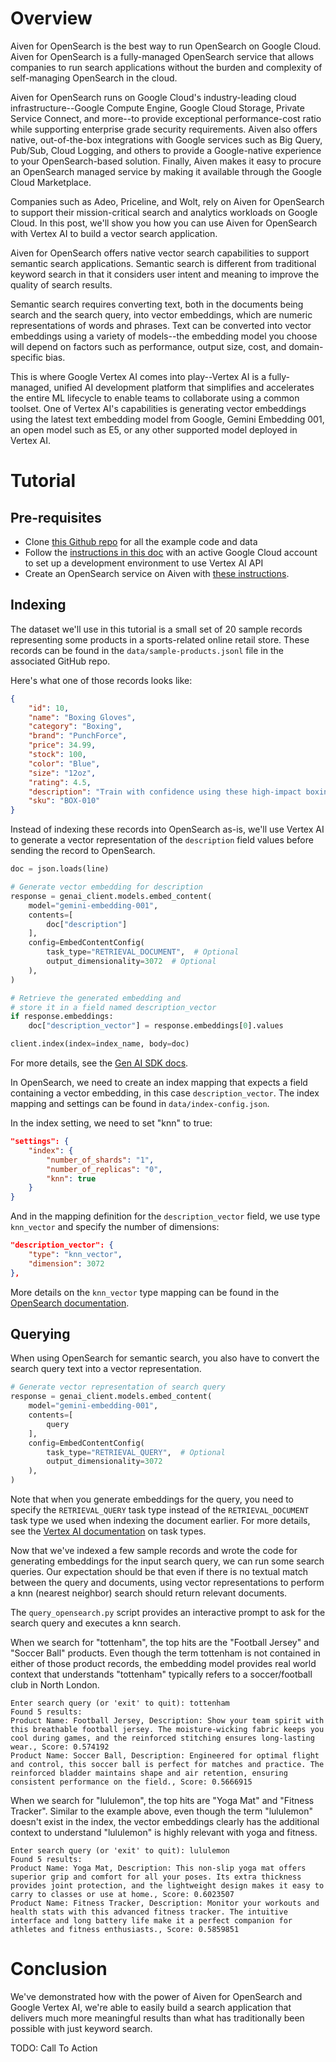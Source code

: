 # Overview

Aiven for OpenSearch is the best way to run OpenSearch on Google Cloud. Aiven for OpenSearch is a fully-managed OpenSearch service that allows companies to run search applications without the burden and complexity of self-managing OpenSearch in the cloud.

Aiven for OpenSearch runs on Google Cloud's industry-leading cloud infrastructure--Google Compute Engine, Google Cloud Storage, Private Service Connect, and more--to provide exceptional performance-cost ratio while supporting enterprise grade security requirements. Aiven also offers native, out-of-the-box integrations with Google services such as Big Query, Pub/Sub, Cloud Logging, and others to provide a Google-native experience to your OpenSearch-based solution. Finally, Aiven makes it easy to procure an OpenSearch managed service by making it available through the Google Cloud Marketplace. 

Companies such as Adeo, Priceline, and Wolt, rely on Aiven for OpenSearch to support their mission-critical search and analytics workloads on Google Cloud. In this post, we'll show you how you can use Aiven for OpenSearch with Vertex AI to build a vector search application. 

Aiven for OpenSearch offers native vector search capabilities to support semantic search applications. Semantic search is different from traditional keyword search in that it considers user intent and meaning to improve the quality of search results. 

Semantic search requires converting text, both in the documents being search and the search query, into vector embeddings, which are numeric representations of words and phrases. Text can be converted into vector embeddings using a variety of models--the embedding model you choose will depend on factors such as performance, output size, cost, and domain-specific bias.

This is where Google Vertex AI comes into play--Vertex AI is a fully-managed, unified AI development platform that simplifies and accelerates the entire ML lifecycle to enable teams to collaborate using a common toolset. One of Vertex AI's capabilities is generating vector embeddings using the latest text embedding model from Google, Gemini Embedding 001, an open model such as E5, or any other supported model deployed in Vertex AI.

# Tutorial

## Pre-requisites

* Clone [this Github repo](https://github.com/peterskim12/opensearch-gcp-vertexai) for all the example code and data
* Follow the [instructions in this doc](https://cloud.google.com/vertex-ai/generative-ai/docs/start/api-keys?usertype=expressmode) with an active Google Cloud account to set up a development environment to use Vertex AI API
* Create an OpenSearch service on Aiven with [these instructions](https://aiven.io/docs/products/opensearch/get-started). 

## Indexing

The dataset we'll use in this tutorial is a small set of 20 sample records representing some products in a sports-related online retail store. These records can be found in the `data/sample-products.jsonl` file in the associated GitHub repo.

Here's what one of those records looks like:

```json
{
	"id": 10,
	"name": "Boxing Gloves",
	"category": "Boxing",
	"brand": "PunchForce",
	"price": 34.99,
	"stock": 100,
	"color": "Blue",
	"size": "12oz",
	"rating": 4.5,
	"description": "Train with confidence using these high-impact boxing gloves. The multi-layer padding absorbs shocks, and the secure wrist strap provides stability during intense workouts.",
	"sku": "BOX-010"
}
```

Instead of indexing these records into OpenSearch as-is, we'll use Vertex AI to generate a vector representation of the `description` field values before sending the record to OpenSearch. 

```python
doc = json.loads(line)

# Generate vector embedding for description
response = genai_client.models.embed_content(
	model="gemini-embedding-001",
	contents=[
		doc["description"]
	],
	config=EmbedContentConfig(
		task_type="RETRIEVAL_DOCUMENT",  # Optional
		output_dimensionality=3072  # Optional
	),
)

# Retrieve the generated embedding and 
# store it in a field named description_vector
if response.embeddings:
	doc["description_vector"] = response.embeddings[0].values

client.index(index=index_name, body=doc)
```

For more details, see the [Gen AI SDK docs](https://googleapis.github.io/python-genai/genai.html#genai.models.Models.embed_content). 

In OpenSearch, we need to create an index mapping that expects a field containing a vector embedding, in this case `description_vector`. The index mapping and settings can be found in `data/index-config.json`.

In the index setting, we need to set "knn" to true:

```json
"settings": {
	"index": {
		"number_of_shards": "1",
		"number_of_replicas": "0",
		"knn": true
	}
}
```

And in the mapping definition for the `description_vector` field, we use type `knn_vector` and specify the number of dimensions:

```json
"description_vector": {
	"type": "knn_vector",
	"dimension": 3072
},
```

More details on the `knn_vector` type mapping can be found in the [OpenSearch documentation](https://docs.opensearch.org/latest/field-types/supported-field-types/knn-vector/). 

## Querying

When using OpenSearch for semantic search, you also have to convert the search query text into a vector representation. 

```python
# Generate vector representation of search query
response = genai_client.models.embed_content(
	model="gemini-embedding-001",
	contents=[
		query
	],
	config=EmbedContentConfig(
		task_type="RETRIEVAL_QUERY",  # Optional
		output_dimensionality=3072
	),
)
```

Note that when you generate embeddings for the query, you need to specify the `RETRIEVAL_QUERY` task type instead of the `RETRIEVAL_DOCUMENT` task type we used when indexing the document earlier. For more details, see the [Vertex AI documentation](https://cloud.google.com/vertex-ai/generative-ai/docs/embeddings/task-types#retrieve_information_from_texts) on task types.

Now that we've indexed a few sample records and wrote the code for generating embeddings for the input search query, we can run some search queries. Our expectation should be that even if there is no textual match between the query and documents, using vector representations to perform a knn (nearest neighbor) search should return relevant documents.

The `query_opensearch.py` script provides an interactive prompt to ask for the search query and executes a knn search. 

When we search for "tottenham", the top hits are the "Football Jersey" and "Soccer Ball" products. Even though the term tottenham is not contained in either of those product records, the embedding model provides real world context that understands "tottenham" typically refers to a soccer/football club in North London. 

```
Enter search query (or 'exit' to quit): tottenham
Found 5 results:
Product Name: Football Jersey, Description: Show your team spirit with this breathable football jersey. The moisture-wicking fabric keeps you cool during games, and the reinforced stitching ensures long-lasting wear., Score: 0.574192
Product Name: Soccer Ball, Description: Engineered for optimal flight and control, this soccer ball is perfect for matches and practice. The reinforced bladder maintains shape and air retention, ensuring consistent performance on the field., Score: 0.5666915
```

When we search for "lululemon", the top hits are "Yoga Mat" and "Fitness Tracker". Similar to the example above, even though the term "lululemon" doesn't exist in the index, the vector embeddings clearly has the additional context to understand "lululemon" is highly relevant with yoga and fitness.

```
Enter search query (or 'exit' to quit): lululemon
Found 5 results:
Product Name: Yoga Mat, Description: This non-slip yoga mat offers superior grip and comfort for all your poses. Its extra thickness provides joint protection, and the lightweight design makes it easy to carry to classes or use at home., Score: 0.6023507
Product Name: Fitness Tracker, Description: Monitor your workouts and health stats with this advanced fitness tracker. The intuitive interface and long battery life make it a perfect companion for athletes and fitness enthusiasts., Score: 0.5859851
```

# Conclusion

We've demonstrated how with the power of Aiven for OpenSearch and Google Vertex AI, we're able to easily build a search application that delivers much more meaningful results than what has traditionally been possible with just keyword search. 

TODO: Call To Action